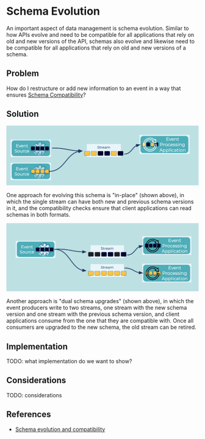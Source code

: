 # Schema Evolution
An important aspect of data management is schema evolution.
Similar to how APIs evolve and need to be compatible for all applications that rely on old and new versions of the API, schemas also evolve and likewise need to be compatible for all applications that rely on old and new versions of a schema.

## Problem
How do I restructure or add new information to an event in a way that ensures [Schema Compatibility](schema-compatibility.md)?

## Solution
![schema-evolution](../img/schema-evolution-1.png)

One approach for evolving this schema is "in-place" (shown above), in which the single stream can have both new and previous schema versions in it, and the compatibility checks ensure that client applications can read schemas in both formats.

![schema-evolution](../img/schema-evolution-2.png)

Another approach is "dual schema upgrades" (shown above), in which the event producers write to two streams, one stream with the new schema version and one stream with the previous schema version, and client applications consume from the one that they are compatible with.
Once all consumers are upgraded to the new schema, the old stream can be retired.

## Implementation
TODO: what implementation do we want to show?

## Considerations
TODO: considerations

## References
* [Schema evolution and compatibility](https://docs.confluent.io/platform/current/schema-registry/avro.html#)

